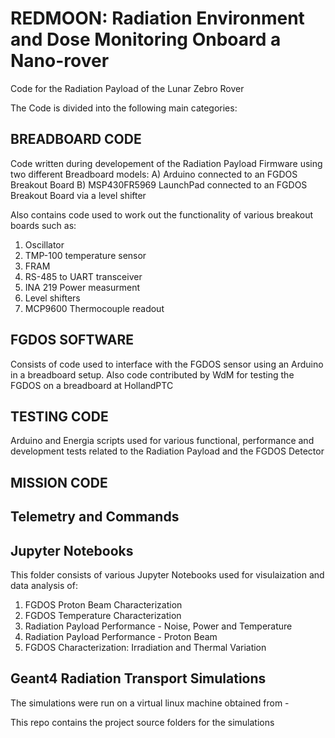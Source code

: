 # REDMOON: Radiation Environment and Dose Monitoring Onboard a Nano-rover
Code for the Radiation Payload of the Lunar Zebro Rover

The Code is divided into the following main categories:
## BREADBOARD CODE
Code written during developement of the Radiation Payload Firmware using two different Breadboard models:
A) Arduino connected to an FGDOS Breakout Board
B) MSP430FR5969 LaunchPad connected to an FGDOS Breakout Board via a level shifter

Also contains code used to work out the functionality of various breakout boards such as:
1) Oscillator
2) TMP-100 temperature sensor
3) FRAM
4) RS-485 to UART transceiver
5) INA 219 Power measurment
6) Level shifters
7) MCP9600 Thermocouple readout

## FGDOS SOFTWARE
Consists of code used to interface with the FGDOS sensor using an Arduino in a breadboard setup.
Also code contributed by WdM for testing the FGDOS on a breadboard at HollandPTC

## TESTING CODE
Arduino and Energia scripts used for various functional, performance and development tests related to the Radiation Payload and the FGDOS Detector



## MISSION CODE


## Telemetry and Commands



## Jupyter Notebooks
This folder consists of various Jupyter Notebooks used for visulaization and data analysis of:
1) FGDOS Proton Beam Characterization
2) FGDOS Temperature Characterization
3) Radiation Payload Performance - Noise, Power and Temperature
4) Radiation Payload Performance - Proton Beam
5) FGDOS Characterization: Irradiation and Thermal Variation

## Geant4 Radiation Transport Simulations
The simulations were run on a virtual linux machine obtained from - 

This repo contains the project source folders for the simulations
